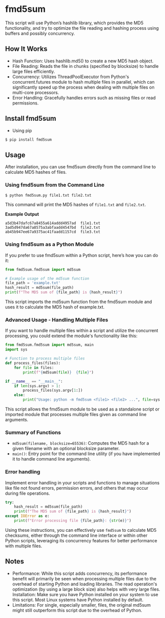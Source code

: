 # fmd5sum

This script will use Python’s hashlib library, which provides the MD5 functionality, and try to optimize the file reading and hashing process using buffers and possibly concurrency.

## How It Works
- Hash Function: Uses hashlib.md5() to create a new MD5 hash object.
- File Reading: Reads the file in chunks (specified by blocksize) to handle large files efficiently.
- Concurrency: Utilizes ThreadPoolExecutor from Python's concurrent.futures module to hash multiple files in parallel, which can significantly speed up the process when dealing with multiple files on multi-core processors.
- Error Handling: Gracefully handles errors such as missing files or read permissions.

## Install fmd5sum
- Using pip

```bash
$ pip install fmd5sum
```

## Usage
After installation, you can use fmd5sum directly from the command line to calculate MD5 hashes of files.

### Using fmd5sum from the Command Line
```bash
$ python fmd5sum.py file1.txt file2.txt
```

This command will print the MD5 hashes of `file1.txt` and `file2.txt`.

**Example Output**
~~~
a5d3b47dafc67a8455a614addd4957ad  file1.txt
3ad5d947da67a8575a3abfaadd4547bd  file2.txt
ab45b947ee67a9375ac41faadd1157cd  file3.txt
~~~

### Using fmd5sum as a Python Module
If you prefer to use fmd5sum within a Python script, here’s how you can do it:
```python
from fmd5sum.fmd5sum import md5sum

# Example usage of the md5sum function
file_path = 'example.txt'
hash_result = md5sum(file_path)
print(f"The MD5 sum of {file_path} is {hash_result}")
```

This script imports the md5sum function from the fmd5sum module and uses it to calculate the MD5 hash of example.txt.

### Advanced Usage - Handling Multiple Files
If you want to handle multiple files within a script and utilize the concurrent processing, you could extend the module's functionality like this:
```python
from fmd5sum.fmd5sum import md5sum, main
import sys

# Function to process multiple files
def process_files(files):
    for file in files:
        print(f"{md5sum(file)}  {file}")

if __name__ == "__main__":
    if len(sys.argv) > 1:
        process_files(sys.argv[1:])
    else:
        print("Usage: python -m fmd5sum <file1> <file2> ...", file=sys.stderr)

```
This script allows the fmd5sum module to be used as a standalone script or imported module that processes multiple files given as command line arguments.

### Summary of Functions
- `md5sum(filename, blocksize=65536)`: Computes the MD5 hash for a given filename with an optional blocksize parameter.
- `main()`: Entry point for the command line utility (if you have implemented it to handle command line arguments).

### Error handling
Implement error handling in your scripts and functions to manage situations like file not found errors, permission errors, and others that may occur during file operations.

```python
try:
    hash_result = md5sum(file_path)
    print(f"The MD5 sum of {file_path} is {hash_result}")
except IOError as e:
    print(f"Error processing file {file_path}: {str(e)}")
```

Using these instructions, you can effectively use `fmd5sum` to calculate MD5 checksums, either through the command line interface or within other Python scripts, leveraging its concurrency features for better performance with multiple files.

## Notes
- Performance: While this script adds concurrency, its performance benefit will primarily be seen when processing multiple files due to the overhead of starting Python and loading libraries. The read operation's optimization (by using a large block size) also helps with very large files.    Installation: Make sure you have Python installed on your system to use this script. Most Linux systems have Python installed by default.
- Limitations: For single, especially smaller, files, the original md5sum might still outperform this script due to the overhead of Python.
